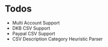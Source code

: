 # Todos

- Multi Account Support
- DKB CSV Support
- Paypal CSV Support
- CSV Description Category Heuristic Parser
